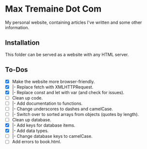Max Tremaine Dot Com
====================

My personal website, containing articles I've written and some other information.

Installation
------------

This folder can be served as a website with any HTML server.

To-Dos
------

- [x] Make the website more browser-friendly.
- [x] |- Replace fetch with XMLHTTPRequest.
- [x] |- Replace const and let with var (and check for issues).
- [ ] Clean up code.
- [ ] |- Add documentation to functions.
- [ ] |- Change underscores to dashes and camelCase.
- [ ] |- Switch over to sorted arrays from objects (quotes by length).
- [ ] Clean up database.
- [x] |- Add keys for database items.
- [x] |- Add data types.
- [ ] |- Change database keys to camelCase.
- [ ] Add errors to book.html.